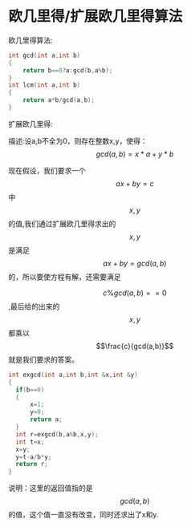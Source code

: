 # 欧几里得/扩展欧几里得算法

欧几里得算法:

```cpp
int gcd(int a,int b)
{
    return b==0?a:gcd(b,a%b);
}
int lcm(int a,int b)
{
    return a*b/gcd(a,b);
}
```

扩展欧几里得:

描述:设a,b不全为0，则存在整数x,y，使得：$$gcd(a,b)=x*a+y*b$$

现在假设，我们要求一个$$ax+by=c$$中$$x,y$$的值,我们通过扩展欧几里得求出的$$x,y$$是满足$$ax+by=gcd(a,b)$$的，所以要使方程有解，还需要满足

$$c\%gcd(a,b)==0$$,最后给的出来的$$x,y$$都乘以$$\frac{c}{gcd(a,b)}$$就是我们要求的答案。

```cpp
int exgcd(int a,int b,int &x,int &y)
{
  if(b==0)
  {
      x=1;
      y=0;
      return a;
  }
  int r=exgcd(b,a%b,x,y);
  int t=x;
  x=y;
  y=t-a/b*y;
  return r;
}
```

说明：这里的返回值指的是$$gcd(a,b)$$的值，这个值一直没有改变，同时还求出了x和y.